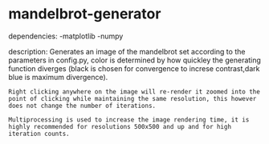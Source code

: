 # mandelbrot-generator

dependencies:
    -matplotlib
    -numpy

description:
    Generates an image of the mandelbrot set according to the parameters in config.py, color is determined by how quickley the generating function diverges (black is chosen for convergence to increse contrast,dark blue is maximum divergence). 
    
    Right clicking anywhere on the image will re-render it zoomed into the point of clicking while maintaining the same resolution, this however does not change the number of iterations. 
    
    Multiprocessing is used to increase the image rendering time, it is highly recommended for resolutions 500x500 and up and for high iteration counts. 